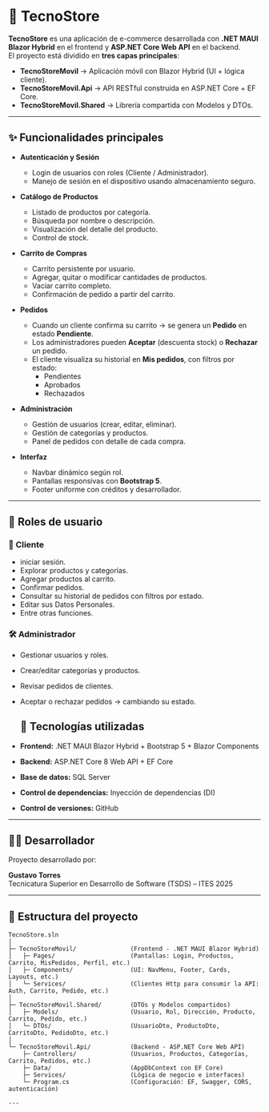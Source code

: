 # 🛒 TecnoStore

**TecnoStore** es una aplicación de e-commerce desarrollada con **.NET MAUI Blazor Hybrid** en el frontend y **ASP.NET Core Web API** en el backend.  
El proyecto está dividido en **tres capas principales**:

- **TecnoStoreMovil** → Aplicación móvil con Blazor Hybrid (UI + lógica cliente).
- **TecnoStoreMovil.Api** → API RESTful construida en ASP.NET Core + EF Core.
- **TecnoStoreMovil.Shared** → Librería compartida con Modelos y DTOs.

---

## ✨ Funcionalidades principales

- **Autenticación y Sesión**
  - Login de usuarios con roles (Cliente / Administrador).
  - Manejo de sesión en el dispositivo usando almacenamiento seguro.

- **Catálogo de Productos**
  - Listado de productos por categoría.
  - Búsqueda por nombre o descripción.
  - Visualización del detalle del producto.
  - Control de stock.

- **Carrito de Compras**
  - Carrito persistente por usuario.
  - Agregar, quitar o modificar cantidades de productos.
  - Vaciar carrito completo.
  - Confirmación de pedido a partir del carrito.

- **Pedidos**
  - Cuando un cliente confirma su carrito → se genera un **Pedido** en estado **Pendiente**.
  - Los administradores pueden **Aceptar** (descuenta stock) o **Rechazar** un pedido.
  - El cliente visualiza su historial en **Mis pedidos**, con filtros por estado:
    - Pendientes
    - Aprobados
    - Rechazados

- **Administración**
  - Gestión de usuarios (crear, editar, eliminar).
  - Gestión de categorías y productos.
  - Panel de pedidos con detalle de cada compra.

- **Interfaz**
  - Navbar dinámico según rol.
  - Pantallas responsivas con **Bootstrap 5**.
  - Footer uniforme con créditos y desarrollador.

---

## 👥 Roles de usuario

### 👤 Cliente
- iniciar sesión.
- Explorar productos y categorías.
- Agregar productos al carrito.
- Confirmar pedidos.
- Consultar su historial de pedidos con filtros por estado.
- Editar sus Datos Personales.
- Entre otras funciones.

### 🛠️ Administrador
- Gestionar usuarios y roles.
- Crear/editar categorías y productos.
- Revisar pedidos de clientes.
- Aceptar o rechazar pedidos → cambiando su estado.

  ## 🔧 Tecnologías utilizadas

- **Frontend:** .NET MAUI Blazor Hybrid + Bootstrap 5 + Blazor Components
- **Backend:** ASP.NET Core 8 Web API + EF Core
- **Base de datos:** SQL Server
- **Control de dependencias:** Inyección de dependencias (DI)
- **Control de versiones:** GitHub

---



## 👨‍💻 Desarrollador

Proyecto desarrollado por:

**Gustavo Torres**  
Tecnicatura Superior en Desarrollo de Software (TSDS) – ITES 2025 

---

## 📂 Estructura del proyecto

```plaintext
TecnoStore.sln
│
├─ TecnoStoreMovil/               (Frontend - .NET MAUI Blazor Hybrid)
│   ├─ Pages/                     (Pantallas: Login, Productos, Carrito, MisPedidos, Perfil, etc.)
│   ├─ Components/                (UI: NavMenu, Footer, Cards, Layouts, etc.)
│   └─ Services/                  (Clientes Http para consumir la API: Auth, Carrito, Pedido, etc.)
│
├─ TecnoStoreMovil.Shared/        (DTOs y Modelos compartidos)
│   ├─ Models/                    (Usuario, Rol, Dirección, Producto, Carrito, Pedido, etc.)
│   └─ DTOs/                      (UsuarioDto, ProductoDto, CarritoDto, PedidoDto, etc.)
│
└─ TecnoStoreMovil.Api/           (Backend - ASP.NET Core Web API)
    ├─ Controllers/               (Usuarios, Productos, Categorías, Carrito, Pedidos, etc.)
    ├─ Data/                      (AppDbContext con EF Core)
    ├─ Services/                  (Lógica de negocio e interfaces)
    └─ Program.cs                 (Configuración: EF, Swagger, CORS, autenticación)

---




